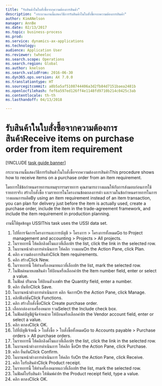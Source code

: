 ```yaml
--- 
title: "รับสินค้าในใบสั่งซื้อจากความต้องการสินค้า"
description: "กระบวนงานนี้แสดงวิธีการรับสินค้าในใบสั่งซื้อจากความต้องการสินค้า"
author: KimANelson
manager: AnnBe
ms.date: 02/13/2017
ms.topic: business-process
ms.prod: 
ms.service: dynamics-ax-applications
ms.technology: 
audience: Application User
ms.reviewer: twheeloc
ms.search.scope: Operations
ms.search.region: Global
ms.author: knelson
ms.search.validFrom: 2016-06-30
ms.dyn365.ops.version: AX 7.0.0
ms.translationtype: HT
ms.sourcegitcommit: a8b5a5af5108744406a3d2fb84d7151baea2481b
ms.openlocfilehash: fef6a597ed126ff4e1148fd9710b214c0425c3ab
ms.contentlocale: th-th
ms.lasthandoff: 04/13/2018

---
```

# <a name="receive-items-on-purchase-order-from-item-requirement"></a><span data-ttu-id="4dd1f-103">รับสินค้าในใบสั่งซื้อจากความต้องการสินค้า</span><span class="sxs-lookup"><span data-stu-id="4dd1f-103">Receive items on purchase order from item requirement</span></span>

[!INCLUDE [task guide banner](../../includes/task-guide-banner.md)]

<span data-ttu-id="4dd1f-104">กระบวนงานนี้แสดงวิธีการรับสินค้าในใบสั่งซื้อจากความต้องการสินค้า</span><span class="sxs-lookup"><span data-stu-id="4dd1f-104">This procedure shows how to receive items on a purchase order from an item requirement.</span></span>

<span data-ttu-id="4dd1f-105">โดยการใช้ข้อกำหนดรายการแทนธุรกรรมรายการ คุณสามารถวางแผนให้กับการส่งมอบก่อนการใช้รายการจริง สร้างใบสั่งซื้อ รวมรายการในโครงงานข้อตกลงการค้า และรวมในข้อกำหนดรายการในการวางแผนการผลิต</span><span class="sxs-lookup"><span data-stu-id="4dd1f-105">By using an item requirement instead of an item transaction, you can plan for delivery just before the item is actually used, create a purchase order, include the item in the trade-agreement framework, and include the item requirement in production planning.</span></span> 

<span data-ttu-id="4dd1f-106">งานนี้ใช้ชุดข้อมูล USSI</span><span class="sxs-lookup"><span data-stu-id="4dd1f-106">This task uses the USSI data set.</span></span>

1. <span data-ttu-id="4dd1f-107">ไปที่การจัดการโครงการและการบัญชี > โครงการ > โครงการทั้งหมด</span><span class="sxs-lookup"><span data-stu-id="4dd1f-107">Go to Project management and accounting > Projects > All projects.</span></span>
2. <span data-ttu-id="4dd1f-108">ในรายการนี้ ให้คลิกลิงค์ในแถวที่เลือก</span><span class="sxs-lookup"><span data-stu-id="4dd1f-108">In the list, click the link in the selected row.</span></span>
3. <span data-ttu-id="4dd1f-109">ในบานหน้าต่างการดำเนินการ ให้คลิก วางแผน</span><span class="sxs-lookup"><span data-stu-id="4dd1f-109">On the Action Pane, click Plan.</span></span>
4. <span data-ttu-id="4dd1f-110">คลิก ความต้องการสินค้า</span><span class="sxs-lookup"><span data-stu-id="4dd1f-110">Click Item requirements.</span></span>
5. <span data-ttu-id="4dd1f-111">คลิก สร้าง</span><span class="sxs-lookup"><span data-stu-id="4dd1f-111">Click New.</span></span>
6. <span data-ttu-id="4dd1f-112">ในรายการนี้ ให้ทำเครื่องหมายแถวที่เลือก</span><span class="sxs-lookup"><span data-stu-id="4dd1f-112">In the list, mark the selected row.</span></span>
7. <span data-ttu-id="4dd1f-113">ในฟิลด์หมายเลขสินค้า ให้ป้อนหรือเลือกค่า</span><span class="sxs-lookup"><span data-stu-id="4dd1f-113">In the Item number field, enter or select a value.</span></span>
8. <span data-ttu-id="4dd1f-114">ในฟิลด์ ปริมาณ ให้ป้อนตัวเลข</span><span class="sxs-lookup"><span data-stu-id="4dd1f-114">In the Quantity field, enter a number.</span></span>
9. <span data-ttu-id="4dd1f-115">คลิก บันทึก</span><span class="sxs-lookup"><span data-stu-id="4dd1f-115">Click Save.</span></span>
10. <span data-ttu-id="4dd1f-116">ในบานหน้าต่างการดำเนินการ คลิก จัดการ</span><span class="sxs-lookup"><span data-stu-id="4dd1f-116">On the Action Pane, click Manage.</span></span>
11. <span data-ttu-id="4dd1f-117">คลิกฟังก์ชัน</span><span class="sxs-lookup"><span data-stu-id="4dd1f-117">Click Functions.</span></span>
12. <span data-ttu-id="4dd1f-118">คลิก สร้างใบสั่งซื้อ</span><span class="sxs-lookup"><span data-stu-id="4dd1f-118">Click Create purchase order.</span></span>
13. <span data-ttu-id="4dd1f-119">เลือกกล่องกาเครื่องหมาย รวม</span><span class="sxs-lookup"><span data-stu-id="4dd1f-119">Select the Include check box.</span></span>
14. <span data-ttu-id="4dd1f-120">ในฟิลด์บัญชีผู้จัดจำหน่าย ให้ป้อนหรือเลือกค่า</span><span class="sxs-lookup"><span data-stu-id="4dd1f-120">In the Vendor account field, enter or select a value.</span></span>
15. <span data-ttu-id="4dd1f-121">คลิก ตกลง</span><span class="sxs-lookup"><span data-stu-id="4dd1f-121">Click OK.</span></span>
16. <span data-ttu-id="4dd1f-122">ไปที่บัญชีเจ้าหนี้ > ใบสั่งซื้อ > ใบสั่งซื้อทั้งหมด</span><span class="sxs-lookup"><span data-stu-id="4dd1f-122">Go to Accounts payable > Purchase orders > All purchase orders.</span></span>
17. <span data-ttu-id="4dd1f-123">ในรายการนี้ ให้คลิกลิงค์ในแถวที่เลือก</span><span class="sxs-lookup"><span data-stu-id="4dd1f-123">In the list, click the link in the selected row.</span></span>
18. <span data-ttu-id="4dd1f-124">ในบานหน้าต่างการดำเนินการ ให้คลิก ซื้อ</span><span class="sxs-lookup"><span data-stu-id="4dd1f-124">On the Action Pane, click Purchase.</span></span>
19. <span data-ttu-id="4dd1f-125">คลิก ยืนยัน</span><span class="sxs-lookup"><span data-stu-id="4dd1f-125">Click Confirm.</span></span>
20. <span data-ttu-id="4dd1f-126">ในบานหน้าต่างการดำเนินการ ให้คลิก รับ</span><span class="sxs-lookup"><span data-stu-id="4dd1f-126">On the Action Pane, click Receive.</span></span>
21. <span data-ttu-id="4dd1f-127">คลิก ใบรับสินค้า</span><span class="sxs-lookup"><span data-stu-id="4dd1f-127">Click Product receipt.</span></span>
22. <span data-ttu-id="4dd1f-128">ในรายการนี้ ให้ทำเครื่องหมายแถวที่เลือก</span><span class="sxs-lookup"><span data-stu-id="4dd1f-128">In the list, mark the selected row.</span></span>
23. <span data-ttu-id="4dd1f-129">ในฟิลด์ใบรับสินค้า ให้พิมพ์ค่า</span><span class="sxs-lookup"><span data-stu-id="4dd1f-129">In the Product receipt field, type a value.</span></span>
24. <span data-ttu-id="4dd1f-130">คลิก ตกลง</span><span class="sxs-lookup"><span data-stu-id="4dd1f-130">Click OK.</span></span>


